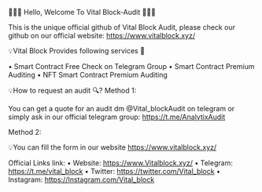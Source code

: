 💎💎💎 Hello, Welcome To Vital Block-Audit 💎💎💎  

This is the unique official github of Vital Block Audit, please check our github on our official website: https://www.vitalblock.xyz/

💡Vital Block Provides following services 🎯

• Smart Contract Free Check on Telegram Group
• Smart Contract Premium Auditing
• NFT Smart Contract Premium Auditing 

💡How to request an audit 🔍?
Method 1:

You can get a quote for an audit dm @Vital_blockAudit on telegram or simply ask in our official telegram group: https://t.me/AnalytixAudit

Method 2:

💡You can fill the form in our website https://www.vitalblock.xyz/

Official Links link:
• Website: https://www.Vitalblock.xyz/
• Telegram: https://t.me/vital_block
• Twitter: https://twitter.com/Vital_block
• Instagram: https://Instagram.com/Vital_block
